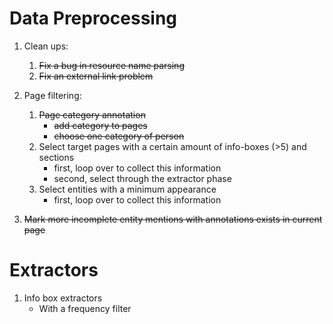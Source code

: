 # Data Preprocessing

1. Clean ups:
    1. ~~Fix a bug in resource name parsing~~
    1. ~~Fix an external link problem~~

1. Page filtering:
    1. ~~Page category annotation~~
        - ~~add category to pages~~
        - ~~choose one category of person~~
    1. Select target pages with a certain amount of info-boxes (>5) and sections
        - first, loop over to collect this information
        - second, select through the extractor phase
    1. Select entities with a minimum appearance
        - first, loop over to collect this information

1. ~~Mark more incomplete entity mentions with annotations exists in current
   page~~

# Extractors

1. Info box extractors
    - With a frequency filter
    